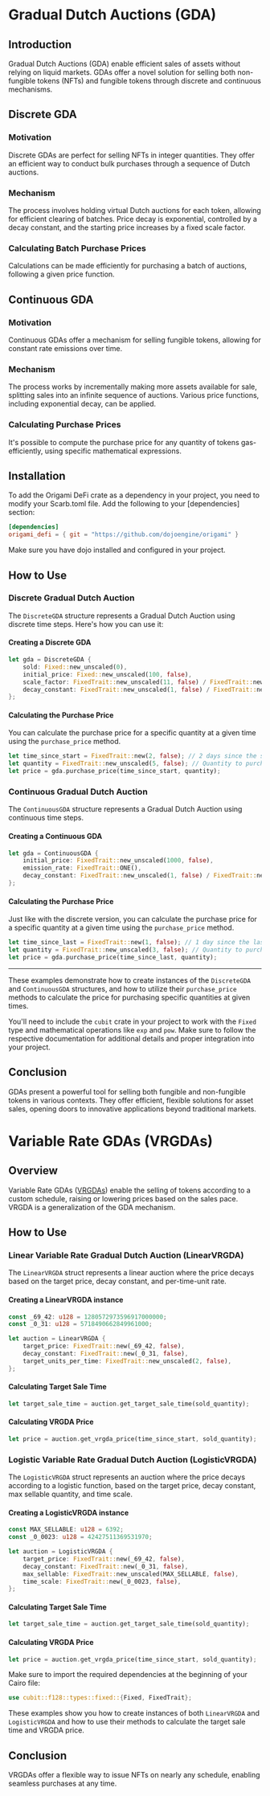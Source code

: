 # Gradual Dutch Auctions (GDA)

## Introduction

Gradual Dutch Auctions (GDA) enable efficient sales of assets without relying on liquid markets. GDAs offer a novel solution for selling both non-fungible tokens (NFTs) and fungible tokens through discrete and continuous mechanisms.

## Discrete GDA

### Motivation

Discrete GDAs are perfect for selling NFTs in integer quantities. They offer an efficient way to conduct bulk purchases through a sequence of Dutch auctions.

### Mechanism

The process involves holding virtual Dutch auctions for each token, allowing for efficient clearing of batches. Price decay is exponential, controlled by a decay constant, and the starting price increases by a fixed scale factor.

### Calculating Batch Purchase Prices

Calculations can be made efficiently for purchasing a batch of auctions, following a given price function.

## Continuous GDA

### Motivation

Continuous GDAs offer a mechanism for selling fungible tokens, allowing for constant rate emissions over time.

### Mechanism

The process works by incrementally making more assets available for sale, splitting sales into an infinite sequence of auctions. Various price functions, including exponential decay, can be applied.

### Calculating Purchase Prices

It's possible to compute the purchase price for any quantity of tokens gas-efficiently, using specific mathematical expressions.

## Installation

To add the Origami DeFi crate as a dependency in your project, you need to modify your Scarb.toml file. Add the following to your [dependencies] section:

```toml
[dependencies]
origami_defi = { git = "https://github.com/dojoengine/origami" }
```

Make sure you have dojo installed and configured in your project.

## How to Use

### Discrete Gradual Dutch Auction

The `DiscreteGDA` structure represents a Gradual Dutch Auction using discrete time steps. Here's how you can use it:

#### Creating a Discrete GDA

```rust
let gda = DiscreteGDA {
    sold: Fixed::new_unscaled(0),
    initial_price: Fixed::new_unscaled(100, false),
    scale_factor: FixedTrait::new_unscaled(11, false) / FixedTrait::new_unscaled(10, false), // 1.1
    decay_constant: FixedTrait::new_unscaled(1, false) / FixedTrait::new_unscaled(2, false), // 0.5,
};
```

#### Calculating the Purchase Price

You can calculate the purchase price for a specific quantity at a given time using the `purchase_price` method.

```rust
let time_since_start = FixedTrait::new(2, false); // 2 days since the start, it must be scaled to avoid overflow.
let quantity = FixedTrait::new_unscaled(5, false); // Quantity to purchase
let price = gda.purchase_price(time_since_start, quantity);
```

### Continuous Gradual Dutch Auction

The `ContinuousGDA` structure represents a Gradual Dutch Auction using continuous time steps.

#### Creating a Continuous GDA

```rust
let gda = ContinuousGDA {
    initial_price: FixedTrait::new_unscaled(1000, false),
    emission_rate: FixedTrait::ONE(),
    decay_constant: FixedTrait::new_unscaled(1, false) / FixedTrait::new_unscaled(2, false),
};
```

#### Calculating the Purchase Price

Just like with the discrete version, you can calculate the purchase price for a specific quantity at a given time using the `purchase_price` method.

```rust
let time_since_last = FixedTrait::new(1, false); // 1 day since the last purchase, it must be scaled to avoid overflow.
let quantity = FixedTrait::new_unscaled(3, false); // Quantity to purchase
let price = gda.purchase_price(time_since_last, quantity);
```

---

These examples demonstrate how to create instances of the `DiscreteGDA` and `ContinuousGDA` structures, and how to utilize their `purchase_price` methods to calculate the price for purchasing specific quantities at given times.

You'll need to include the `cubit` crate in your project to work with the `Fixed` type and mathematical operations like `exp` and `pow`. Make sure to follow the respective documentation for additional details and proper integration into your project.

## Conclusion

GDAs present a powerful tool for selling both fungible and non-fungible tokens in various contexts. They offer efficient, flexible solutions for asset sales, opening doors to innovative applications beyond traditional markets.

# Variable Rate GDAs (VRGDAs)

## Overview

Variable Rate GDAs ([VRGDAs](https://www.paradigm.xyz/2022/08/vrgda)) enable the selling of tokens according to a custom schedule, raising or lowering prices based on the sales pace. VRGDA is a generalization of the GDA mechanism.

## How to Use

### Linear Variable Rate Gradual Dutch Auction (LinearVRGDA)

The `LinearVRGDA` struct represents a linear auction where the price decays based on the target price, decay constant, and per-time-unit rate.

#### Creating a LinearVRGDA instance

```rust
const _69_42: u128 = 1280572973596917000000;
const _0_31: u128 = 5718490662849961000;

let auction = LinearVRGDA {
    target_price: FixedTrait::new(_69_42, false),
    decay_constant: FixedTrait::new(_0_31, false),
    target_units_per_time: FixedTrait::new_unscaled(2, false),
};
```

#### Calculating Target Sale Time

```rust
let target_sale_time = auction.get_target_sale_time(sold_quantity);
```

#### Calculating VRGDA Price

```rust
let price = auction.get_vrgda_price(time_since_start, sold_quantity);
```

### Logistic Variable Rate Gradual Dutch Auction (LogisticVRGDA)

The `LogisticVRGDA` struct represents an auction where the price decays according to a logistic function, based on the target price, decay constant, max sellable quantity, and time scale.

#### Creating a LogisticVRGDA instance

```rust
const MAX_SELLABLE: u128 = 6392;
const _0_0023: u128 = 42427511369531970;

let auction = LogisticVRGDA {
    target_price: FixedTrait::new(_69_42, false),
    decay_constant: FixedTrait::new(_0_31, false),
    max_sellable: FixedTrait::new_unscaled(MAX_SELLABLE, false),
    time_scale: FixedTrait::new(_0_0023, false),
};
```

#### Calculating Target Sale Time

```rust
let target_sale_time = auction.get_target_sale_time(sold_quantity);
```

#### Calculating VRGDA Price

```rust
let price = auction.get_vrgda_price(time_since_start, sold_quantity);
```

Make sure to import the required dependencies at the beginning of your Cairo file:

```rust
use cubit::f128::types::fixed::{Fixed, FixedTrait};
```

These examples show you how to create instances of both `LinearVRGDA` and `LogisticVRGDA` and how to use their methods to calculate the target sale time and VRGDA price.

## Conclusion

VRGDAs offer a flexible way to issue NFTs on nearly any schedule, enabling seamless purchases at any time.
